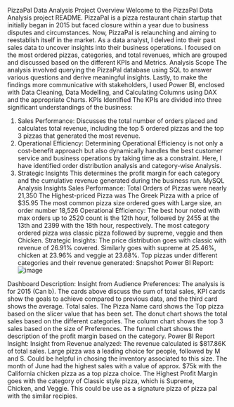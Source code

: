 PizzaPal Data Analysis
Project Overview
Welcome to the PizzaPal Data Analysis project README. PizzaPal is a pizza restaurant chain startup that initially began in 2015 but faced closure within a year due to business disputes and circumstances. Now, PizzaPal is relaunching and aiming to reestablish itself in the market. As a data analyst, I delved into their past sales data to uncover insights into their business operations. I focused on the most ordered pizzas, categories, and total revenues, which are grouped and discussed based on the different KPIs and Metrics.
Analysis Scope
The analysis involved querying the PizzaPal database using SQL to answer various questions and derive meaningful insights. Lastly, to make the findings more communicative with stakeholders, I used Power BI, enclosed with Data Cleaning, Data Modelling, and Calculating Columns using DAX and the appropriate Charts.
KPIs Identified
The KPIs are divided into three significant understandings of the business:
1. Sales Performance:
Discusses the total number of orders placed and calculates total revenue, including the top 5 ordered pizzas and the top 3 pizzas that generated the most revenue.
2. Operational Efficiency:
Determining Operational Efficiency is not only a cost-benefit approach but also dynamically handles the best customer service and business operations by taking time as a constraint. Here, I have identified order distribution analysis and category-wise Analysis.
3. Strategic Insights
This determines the profit margin for each category and the cumulative revenue generated during the business run.
MySQL Analysis Insights
Sales Performance: 
Total Orders of Pizzas were nearly 21,350 
The Highest-priced Pizza was The Greek Pizza with a price of $35.95
The most common pizza size ordered goes with Large size, an order number 18,526
Operational Efficiency: 
The best hour noted with max orders up to 2520 count is the 12th hour, followed by 2455 at the 13th and 2399 with the 18th hour, respectively. 
The most category ordered pizza was classic pizza followed by supreme, veggie and then Chicken. 
Strategic Insights: 
The price distribution goes with classic with revenue of 26.91% covered. Similarly goes with supreme at 25.46%, chicken at 23.96% and veggie at 23.68%. 
Top pizzas under different categories and their revenue generated: 
Snapshot Power BI Report: 
![image](https://github.com/directorsahil4674/PizzaPal-Business-Analysis/assets/147431382/eef26cac-c9f5-43a0-aa80-a959b2c216a1)

Dashboard Description:
Insight from Audience Preferences:
The analysis is for 2015 (Can b).
The cards above discuss the sum of total sales, KPI cards show the goals to achieve compared to previous data, and the third card shows the average. Total sales.
The Pizza Name card shows the Top pizza based on the slicer value that has been set.
The donut chart shows the total sales based on the different categories.
The column chart shows the top 3 sales based on the size of Preferences.
The funnel chart shows the description of the profit margin based on the category.
Power BI Report Insight: 
Insight from Revenue analyzed:
The revenue calculated is $817.86K of total sales.
Large pizza was a leading choice for people, followed by M and S. Could be helpful in chosing the inventory associated to this size. 
The month of June had the highest sales with a value of approx. $75k with the California chicken pizza as a top pizza choice. 
The Highest Profit Margin goes with the category of Classic style pizza, which is Supreme, Chicken, and Veggie. This could be use as a signature pizza of pizza pal with the similar recipies. 

